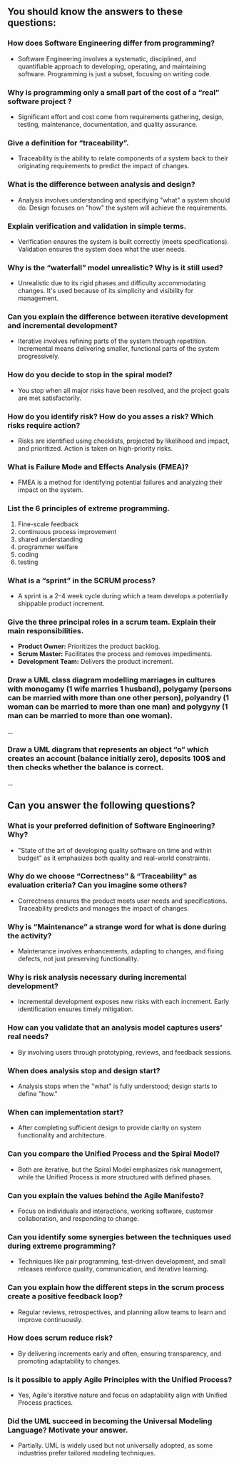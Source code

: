## You should know the answers to these questions:

### How does Software Engineering differ from programming?

- Software Engineering involves a systematic, disciplined, and quantifiable approach to developing, operating, and maintaining software. Programming is just a subset, focusing on writing code.

### Why is programming only a small part of the cost of a “real” software project ?

- Significant effort and cost come from requirements gathering, design, testing, maintenance, documentation, and quality assurance.

### Give a definition for “traceability”.

- Traceability is the ability to relate components of a system back to their originating requirements to predict the impact of changes.

### What is the difference between analysis and design?

- Analysis involves understanding and specifying "what" a system should do. Design focuses on "how" the system will achieve the requirements.

### Explain verification and validation in simple terms.

- Verification ensures the system is built correctly (meets specifications). Validation ensures the system does what the user needs.

### Why is the “waterfall” model unrealistic? Why is it still used?

- Unrealistic due to its rigid phases and difficulty accommodating changes. It's used because of its simplicity and visibility for management.

### Can you explain the difference between iterative development and incremental development?

- Iterative involves refining parts of the system through repetition. Incremental means delivering smaller, functional parts of the system progressively.

### How do you decide to stop in the spiral model?

- You stop when all major risks have been resolved, and the project goals are met satisfactorily.

### How do you identify risk? How do you asses a risk? Which risks require action?

- Risks are identified using checklists, projected by likelihood and impact, and prioritized. Action is taken on high-priority risks.

### What is Failure Mode and Effects Analysis (FMEA)?

- FMEA is a method for identifying potential failures and analyzing their impact on the system.

### List the 6 principles of extreme programming.

1. Fine-scale feedback
2. continuous process improvement
3. shared understanding
4. programmer welfare
5. coding
6. testing

### What is a “sprint” in the SCRUM process?

- A sprint is a 2–4 week cycle during which a team develops a potentially shippable product increment.

### Give the three principal roles in a scrum team. Explain their main responsibilities.

- **Product Owner:** Prioritizes the product backlog.
- **Scrum Master:** Facilitates the process and removes impediments.
- **Development Team:** Delivers the product increment.

### Draw a UML class diagram modelling marriages in cultures with monogamy (1 wife marries 1 husband), polygamy (persons can be married with more than one other person), polyandry (1 woman can be married to more than one man) and polygyny (1 man can be married to more than one woman).

...

### Draw a UML diagram that represents an object “o” which creates an account (balance initially zero), deposits 100$ and then checks whether the balance is correct.

...

## Can you answer the following questions?

### What is your preferred definition of Software Engineering? Why?

- "State of the art of developing quality software on time and within budget" as it emphasizes both quality and real-world constraints.

### Why do we choose “Correctness” & “Traceability” as evaluation criteria? Can you imagine some others?

- Correctness ensures the product meets user needs and specifications. Traceability predicts and manages the impact of changes.

### Why is “Maintenance” a strange word for what is done during the activity?

- Maintenance involves enhancements, adapting to changes, and fixing defects, not just preserving functionality.

### Why is risk analysis necessary during incremental development?

- Incremental development exposes new risks with each increment. Early identification ensures timely mitigation.

### How can you validate that an analysis model captures users’ real needs?

- By involving users through prototyping, reviews, and feedback sessions.

### When does analysis stop and design start?

- Analysis stops when the "what" is fully understood; design starts to define "how."

### When can implementation start?

- After completing sufficient design to provide clarity on system functionality and architecture.

### Can you compare the Unified Process and the Spiral Model?

- Both are iterative, but the Spiral Model emphasizes risk management, while the Unified Process is more structured with defined phases.

### Can you explain the values behind the Agile Manifesto?

- Focus on individuals and interactions, working software, customer collaboration, and responding to change.

### Can you identify some synergies between the techniques used during extreme programming?

- Techniques like pair programming, test-driven development, and small releases reinforce quality, communication, and iterative learning.

### Can you explain how the different steps in the scrum process create a positive feedback loop?

- Regular reviews, retrospectives, and planning allow teams to learn and improve continuously.

### How does scrum reduce risk?

- By delivering increments early and often, ensuring transparency, and promoting adaptability to changes.

### Is it possible to apply Agile Principles with the Unified Process?

- Yes, Agile's iterative nature and focus on adaptability align with Unified Process practices.

### Did the UML succeed in becoming the Universal Modeling Language? Motivate your answer.

- Partially. UML is widely used but not universally adopted, as some industries prefer tailored modeling techniques.
